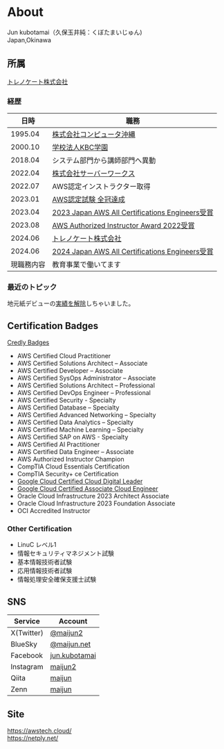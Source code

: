 # About
Jun kubotamai（久保玉井純：くぼたまいじゅん)  
Japan,Okinawa

## 所属
[トレノケート株式会社](https://www.trainocate.co.jp/)

### 経歴
| 日時 | 職務 |
| ---- | ---- |
| 1995.04 | [株式会社コンピュータ沖縄](https://www.c-okinawa.co.jp) |
| 2000.10 | [学校法人KBC学園](https://kbcgroup.jp/) |
| 2018.04 | システム部門から講師部門へ異動 |
| 2022.04 | [株式会社サーバーワークス](https://www.serverworks.co.jp/) |
| 2022.07 | AWS認定インストラクター取得 |
| 2023.01 | [AWS認定試験 全冠達成](https://zenn.dev/maijun/articles/12f44669b922bd) |
| 2023.04 | [2023 Japan AWS All Certifications Engineers受賞](https://aws.amazon.com/jp/blogs/psa/2023-japan-aws-all-certifications-engineers/) |
| 2023.08 | [AWS Authorized Instructor Award 2022受賞](https://aws.amazon.com/jp/blogs/psa/aws-authorized-instructor-award-2022/)|
| 2024.06 | [トレノケート株式会社](https://www.trainocate.co.jp/) |
| 2024.06 | [2024 Japan AWS All Certifications Engineers受賞](https://aws.amazon.com/jp/blogs/psa/2024-japan-aws-all-certifications-engineers/) |
| 現職務内容 | 教育事業で働いてます |

### 最近のトピック
地元紙デビューの[実績を解除](https://twitter.com/maijun2/status/1433667413170548736)しちゃいました。

## Certification Badges
[Credly Badges](https://www.credly.com/users/jun-kubotamai/badges)
- AWS Certified Cloud Practitioner
- AWS Certified Solutions Architect – Associate
- AWS Certified Developer – Associate
- AWS Certified SysOps Administrator – Associate
- AWS Certified Solutions Architect – Professional
- AWS Certified DevOps Engineer – Professional
- AWS Certified Security - Specialty
- AWS Certified Database – Specialty
- AWS Certified Advanced Networking – Specialty
- AWS Certified Data Analytics – Specialty
- AWS Certified Machine Learning – Specialty
- AWS Certified SAP on AWS - Specialty
- AWS Certified AI Practitioner
- AWS Certified Data Engineer – Associate
- AWS Authorized Instructor Champion
- CompTIA Cloud Essentials Certification
- CompTIA Security+ ce Certification
- [Google Cloud Certified Cloud Digital Leader](https://www.credential.net/3167ba57-4d47-4e15-80d1-4e183dcc90ed?key=512f1692a6189a7a97125bb3989111d97fcef867721b17f2b627d4d454f4127e)
- [Google Cloud Certified Associate Cloud Engineer](https://scl.io/6FS6Nt7)
- Oracle Cloud Infrastructure 2023 Architect Associate
- Oracle Cloud Infrastructure 2023 Foundation Associate
- OCI Accredited Instructor

### Other Certification 
- LinuC レベル1
- 情報セキュリティマネジメント試験
- 基本情報技術者試験
- 応用情報技術者試験
- 情報処理安全確保支援士試験

## SNS
| Service | Account |
| ---- | ---- |
|  X(Twitter)  |  [@maijun2](https://twitter.com/maijun2)  |
|  BlueSky  | [@maijun.net](https://bsky.app/profile/maijun.net) |
|  Facebook  |  [jun.kubotamai](https://www.facebook.com/jun.kubotamai)  |
|  Instagram  |  [maijun2](https://www.instagram.com/maijun2/)  |
|  Qiita  |  [maijun](https://qiita.com/maijun)  |
|  Zenn  |  [maijun](https://zenn.dev/maijun)  |

## Site
https://awstech.cloud/  
https://netply.net/  




<!---
maijun2/maijun2 is a ✨ special ✨ repository because its `README.md` (this file) appears on your GitHub profile.
You can click the Preview link to take a look at your changes.
--->
